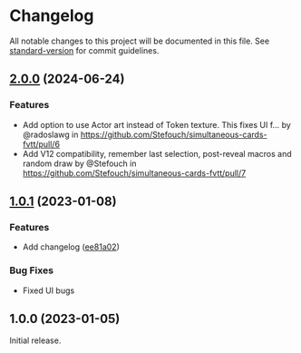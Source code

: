 # Changelog

All notable changes to this project will be documented in this file. See [standard-version](https://github.com/conventional-changelog/standard-version) for commit guidelines.

## [2.0.0](https://github.com/Stefouch/simultaneous-cards-fvtt/compare/1.0.1...2.0.0) (2024-06-24)

### Features

* Add option to use Actor art instead of Token texture. This fixes UI f… by @radoslawg in https://github.com/Stefouch/simultaneous-cards-fvtt/pull/6
* Add V12 compatibility, remember last selection, post-reveal macros and random draw by @Stefouch in https://github.com/Stefouch/simultaneous-cards-fvtt/pull/7

## [1.0.1](https://github.com/Stefouch/simultaneous-cards-fvtt/compare/1.0.0...1.0.1) (2023-01-08)


### Features

* Add changelog ([ee81a02](https://github.com/Stefouch/simultaneous-cards-fvtt/commit/ee81a02ba8f2c3c46d4c1f119326cdfafdb6b7a7))

### Bug Fixes

* Fixed UI bugs

## 1.0.0 (2023-01-05)

Initial release.
